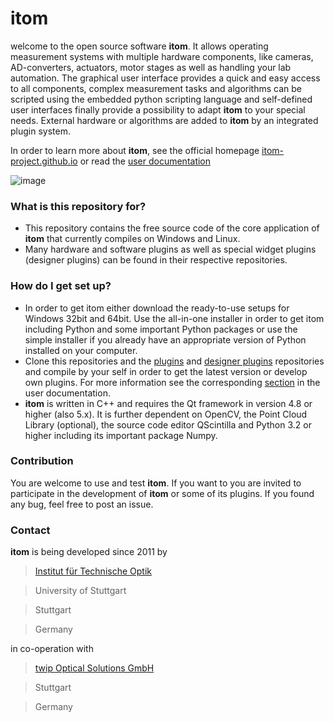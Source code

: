 # itom #

welcome to the open source software **itom**. It allows operating measurement systems with multiple hardware components, like cameras, AD-converters, actuators, motor stages as well as handling your lab automation. The graphical user interface provides a quick and easy access to all components, complex measurement tasks and algorithms can be scripted using the embedded python scripting language and self-defined user interfaces finally provide a possibility to adapt **itom** to your special needs. External hardware or algorithms are added to **itom** by an integrated plugin system.

In order to learn more about **itom**, see the official homepage [itom-project.github.io](https://itom-project.github.io/) or read the [user documentation](https://itom-project.github.io/latest/docs/index.html)

![image](https://github.com/itom-project/.github/assets/17592823/edf181c9-d8d3-4982-8010-f27cc72a24cf)


### What is this repository for? ###

* This repository contains the free source code of the core application of **itom** that currently compiles on Windows and Linux.
* Many hardware and software plugins as well as special widget plugins (designer plugins) can be found in their respective repositories.

### How do I get set up? ###

* In order to get itom either download the ready-to-use setups for Windows 32bit and 64bit. Use the all-in-one installer in order to get itom including Python and some important Python packages or use the simple installer if you already have an appropriate version of Python installed on your computer.
* Clone this repositories and the [plugins](https://github.com/itom-project/plugins) and [designer plugins](https://github.com/itom-project/designerPlugins) repositories and compile by your self in order to get the latest version or develop own plugins. For more information see the corresponding [section](https://itom-project.github.io/latest/docs/02_installation/build_dependencies.html) in the user documentation.
* **itom** is written in C++ and requires the Qt framework in version 4.8 or higher (also 5.x). It is further dependent on OpenCV, the Point Cloud Library (optional), the source code editor QScintilla and Python 3.2 or higher including its important package Numpy.

### Contribution ###

You are welcome to use and test **itom**. If you want to you are invited to participate in the development of **itom** or some of its plugins. If you found any bug, feel free to post an issue.

### Contact ###

**itom** is being developed since 2011 by

> [Institut für Technische Optik](http://www.uni-stuttgart.de/ito)

> University of Stuttgart

> Stuttgart

> Germany

in co-operation with 
> [twip Optical Solutions GmbH](http://www.twip-os.com)

> Stuttgart

> Germany

<!--

**Here are some ideas to get you started:**

🙋‍♀️ A short introduction - what is your organization all about?
🌈 Contribution guidelines - how can the community get involved?
👩‍💻 Useful resources - where can the community find your docs? Is there anything else the community should know?
🍿 Fun facts - what does your team eat for breakfast?
🧙 Remember, you can do mighty things with the power of [Markdown](https://docs.github.com/github/writing-on-github/getting-started-with-writing-and-formatting-on-github/basic-writing-and-formatting-syntax)
-->
